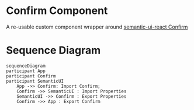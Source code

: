 # Confirm Component

A re-usable custom component wrapper around [semantic-ui-react Confirm](https://react.semantic-ui.com/addons/confirm)

# Sequence Diagram

```mermaid
sequenceDiagram
participant App
participant Confirm
participant SemanticUI
    App ->> Confirm: Import Confirm;
    Confirm ->> SemanticUI : Import Properties
    SemanticUI ->> Confirm : Export Properties
    Confirm ->> App : Export Confirm
```
